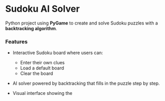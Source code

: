 # Sudoku AI Solver

Python project using **PyGame** to create and solve Sudoku puzzles with a **backtracking algorithm**.

### Features

* Interactive Sudoku board where users can:

  * Enter their own clues
  * Load a default board
  * Clear the board
* AI solver powered by backtracking that fills in the puzzle step by step.
* Visual interface showing the
